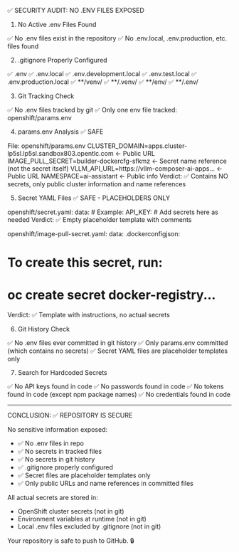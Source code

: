  ✅ SECURITY AUDIT: NO .ENV FILES EXPOSED

  1. No Active .env Files Found

  ✅ No .env files exist in the repository
  ✅ No .env.local, .env.production, etc. files found

  2. .gitignore Properly Configured

  ✅ .env
  ✅ .env.local
  ✅ .env.development.local
  ✅ .env.test.local
  ✅ .env.production.local
  ✅ **/venv/
  ✅ **/.venv/
  ✅ **/env/
  ✅ **/.env/

  3. Git Tracking Check

  ✅ No .env files tracked by git
  ✅ Only one env file tracked: openshift/params.env

  4. params.env Analysis ✅ SAFE

  File: openshift/params.env
  CLUSTER_DOMAIN=apps.cluster-lp5sl.lp5sl.sandbox803.opentlc.com  ← Public
   URL
  IMAGE_PULL_SECRET=builder-dockercfg-sfkmz                       ← Secret
   name reference (not the secret itself)
  VLLM_API_URL=https://vllm-composer-ai-apps...                   ← Public
   URL
  NAMESPACE=ai-assistant                                          ← Public
   info
  Verdict: ✅ Contains NO secrets, only public cluster information and
  name references

  5. Secret YAML Files ✅ SAFE - PLACEHOLDERS ONLY

  openshift/secret.yaml:
  data:
    # Example: API_KEY: <base64-encoded-value>
    # Add secrets here as needed
  Verdict: ✅ Empty placeholder template with comments

  openshift/image-pull-secret.yaml:
  data:
    .dockerconfigjson: <base64-encoded-docker-config-json>
  # To create this secret, run:
  # oc create secret docker-registry...
  Verdict: ✅ Template with instructions, no actual secrets

  6. Git History Check

  ✅ No .env files ever committed in git history
  ✅ Only params.env committed (which contains no secrets)
  ✅ Secret YAML files are placeholder templates only

  7. Search for Hardcoded Secrets

  ✅ No API keys found in code
  ✅ No passwords found in code
  ✅ No tokens found in code (except npm package names)
  ✅ No credentials found in code

  ---
  CONCLUSION: ✅ REPOSITORY IS SECURE

  No sensitive information exposed:
  - ✅ No .env files in repo
  - ✅ No secrets in tracked files
  - ✅ No secrets in git history
  - ✅ .gitignore properly configured
  - ✅ Secret files are placeholder templates only
  - ✅ Only public URLs and name references in committed files

  All actual secrets are stored in:
  - OpenShift cluster secrets (not in git)
  - Environment variables at runtime (not in git)
  - Local .env files excluded by .gitignore (not in git)

  Your repository is safe to push to GitHub. 🔒
